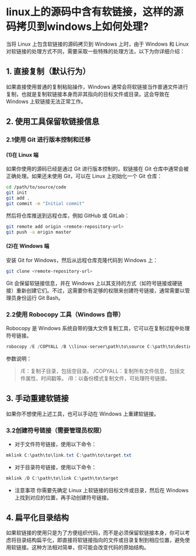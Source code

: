 # linux上的源码中含有软链接，这样的源码拷贝到windows上如何处理?

当将 Linux 上包含软链接的源码拷贝到 Windows 上时，由于 Windows 和 Linux 对软链接的处理方式不同，需要采取一些特殊的处理方法，以下为你详细介绍：

## 1. 直接复制（默认行为）
如果直接使用普通的复制粘贴操作，Windows 通常会将软链接当作普通文件进行复制，也就是复制软链接本身而非其指向的目标文件或目录。这会导致在 Windows 上软链接无法正常工作。
## 2. 使用工具保留软链接信息
### 2.1使用 Git 进行版本控制和迁移
#### (1)在 Linux 端
如果你使用的源码已经是通过 Git 进行版本控制的，软链接在 Git 仓库中通常会被正确处理。如果还未使用 Git，可以在 Linux 上初始化一个 Git 仓库：
```bash
cd /path/to/source/code
git init
git add .
git commit -m "Initial commit"
```
然后将仓库推送到远程仓库，例如 GitHub 或 GitLab：
```bash
git remote add origin <remote-repository-url>
git push -u origin master
```

#### (2)在 Windows 端
安装 Git for Windows，然后从远程仓库克隆代码到 Windows 上：
```bash
git clone <remote-repository-url>
```
Git 会保留软链接信息，并在 Windows 上以其支持的方式（如符号链接或硬链接）重新创建它们。不过，这需要你有足够的权限来创建符号链接，通常需要以管理员身份运行 Git Bash。

### 2.2使用 Robocopy 工具（Windows 自带）
Robocopy 是 Windows 系统自带的强大文件复制工具，它可以在复制过程中处理符号链接。
```powershell
robocopy /E /COPYALL /B \\linux-server\path\to\source C:\path\to\destination
```

参数说明： 
> /E：复制子目录，包括空目录。
> /COPYALL：复制所有文件信息，包括文件属性、时间戳等。
> /B：以备份模式复制文件，可处理符号链接。
 
## 3. 手动重建软链接
如果你不想使用上述工具，也可以手动在 Windows 上重建软链接。
### 3.2创建符号链接（需要管理员权限）
* 对于文件符号链接，使用以下命令：
```powershell
mklink C:\path\to\link.txt C:\path\to\target.txt
```
* 对于目录符号链接，使用以下命令：
```powershell
mklink /D C:\path\to\link C:\path\to\target
```
* 注意事项
你需要先确定 Linux 上软链接的目标文件或目录，然后在 Windows 上找到对应的位置，再手动创建符号链接。

## 4. 扁平化目录结构
如果软链接的使用只是为了方便组织代码，而不是必须保留软链接本身，你可以考虑将目录结构扁平化，即直接将软链接指向的文件或目录复制到相应位置，避免使用软链接。这种方法相对简单，但可能会改变代码的原始结构。